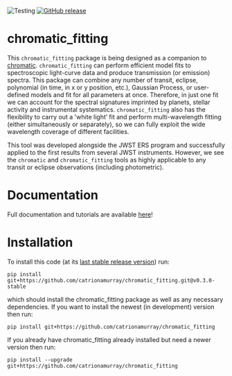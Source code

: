 ![Testing](https://github.com/catrionamurray/chromatic_fitting/actions/workflows/python-package.yml/badge.svg)
[![GitHub release](https://img.shields.io/github/v/release/catrionamurray/chromatic_fitting?display_name=release&include_prereleases)](https://github.com/catrionamurray/chromatic_fitting/releases/tag/v0)

# chromatic_fitting


This `chromatic_fitting` package is being designed as a companion to [chromatic](https://github.com/zkbt/chromatic). `chromatic_fitting` can perform efficient model fits to spectroscopic light-curve data and produce transmission (or emission) spectra. This package can combine any number of transit, eclipse, polynomial (in time, in x or y position, etc.), Gaussian Process, or user-defined models and fit for all parameters at once. Therefore, in just one fit we can account for the spectral signatures imprinted by planets, stellar activity and instrumental systematics. `chromatic_fitting` also has the flexibility to carry out a 'white light’ fit and perform multi-wavelength fitting (either simultaneously or separately), so we can fully exploit the wide wavelength coverage of different facilities.

This tool was developed alongside the JWST ERS program and successfully applied to the first results from several JWST instruments. However, we see the `chromatic` and `chromatic_fitting` tools as highly applicable to any transit or eclipse observations (including photometric).

# Documentation
Full documentation and tutorials are available [here](https://catrionamurray.github.io/chromatic_fitting/)!

# Installation 
To install this code (at its [last stable release version](https://github.com/catrionamurray/chromatic_fitting/releases/tag/v0)) run:

`pip install git+https://github.com/catrionamurray/chromatic_fitting.git@v0.3.0-stable`

which should install the chromatic_fitting package as well as any necessary dependencies. If you want to install the newest (in development) version then run:

`pip install git+https://github.com/catrionamurray/chromatic_fitting`

If you already have chromatic_fitting already installed but need a newer version then run:

`pip install --upgrade git+https://github.com/catrionamurray/chromatic_fitting`

